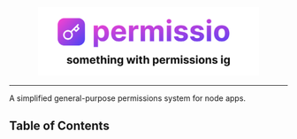 <p align="center">
  <picture>
    <source media="(prefers-color-scheme: dark)" srcset="./public/permissio_white.png" />
    <img alt="permissio" src="./public/permissio_black.png" width="400px" />
  </picture>
</p>

---

A simplified general-purpose permissions system for node apps.

## Table of Contents


